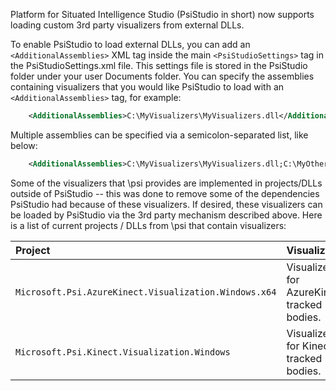 Platform for Situated Intelligence Studio (PsiStudio in short) now supports loading custom 3rd party visualizers from external DLLs. 

To enable PsiStudio to load external DLLs, you can add an `<AdditionalAssemblies>` XML tag inside the main `<PsiStudioSettings>` tag in the PsiStudioSettings.xml file. This settings file is stored in the PsiStudio folder under your user Documents folder. You can specify the assemblies containing visualizers that you would like PsiStudio to load with an `<AdditionalAssemblies>` tag, for example:

```xml
    <AdditionalAssemblies>C:\MyVisualizers\MyVisualizers.dll</AdditionalAssemblies>
```

Multiple assemblies can be specified via a semicolon-separated list, like below:

```xml
    <AdditionalAssemblies>C:\MyVisualizers\MyVisualizers.dll;C:\MyOtherVisualizers\MyOtherVisualizers.dll</AdditionalAssemblies>
```

Some of the visualizers that \\psi provides are implemented in projects/DLLs outside of PsiStudio -- this was done to remove some of the dependencies PsiStudio had because of these visualizers. If desired, these visualizers can be loaded by PsiStudio via the 3rd party mechanism described above. Here is a list of current projects / DLLs from \\psi that contain visualizers:

| Project | Visualizers |
| :-------- | :----------------- |
| `Microsoft.Psi.AzureKinect.Visualization.Windows.x64` | Visualizers for AzureKinect tracked bodies. |
| `Microsoft.Psi.Kinect.Visualization.Windows` | Visualizers for Kinect tracked bodies. |
